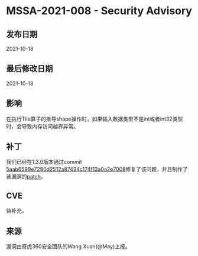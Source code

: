 # MSSA-2021-008 - Security Advisory

## 发布日期

2021-10-18

## 最后修改日期

2021-10-18

## 影响

在执行Tile算子的推导shape操作时，如果输入数据类型不是int或者int32类型时，会导致内存访问越界异常。

## 补丁

我们已经在1.3.0版本通过commit [5aab6599e7280d2512a87434c174f13a0a2e7008](https://gitee.com/mindspore/mindspore/commit/5aab6599e7280d2512a87434c174f13a0a2e7008)修复了该问题，并且制作了该漏洞的[patch](../cve_patch/mssa-2021-008.patch)。

## CVE

待补充。

## 来源

漏洞由奇虎360安全团队的Wang Xuan(@May)上报。
